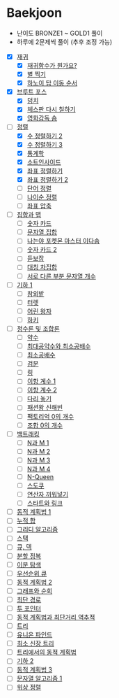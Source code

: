 # Baekjoon

- 난이도 BRONZE1 ~ GOLD1 풀이
- 하루에 2문제씩 풀이 (추후 조정 가능)

- [X] [재귀](https://www.acmicpc.net/step/19)
  - [X] [재귀함수가 뭔가요?](https://www.acmicpc.net/problem/17478)
  - [X] [별 찍기](https://www.acmicpc.net/problem/2447)
  - [X] [하노이 탑 이동 순서](https://www.acmicpc.net/problem/11729)
- [X] [브루트 포스](https://www.acmicpc.net/step/22)
  - [X] [덩치](https://www.acmicpc.net/problem/7568)
  - [X] [체스판 다시 칠하기](https://www.acmicpc.net/problem/1018)
  - [X] [영화감독 숌](https://www.acmicpc.net/problem/1436)
- [ ] [정렬](https://www.acmicpc.net/step/9)
  - [X] [수 정렬하기 2](https://www.acmicpc.net/problem/2751)
  - [X] [수 정렬하기 3](https://www.acmicpc.net/problem/10989)
  - [X] [통계학](https://www.acmicpc.net/problem/2108)
  - [X] [소트인사이드](https://www.acmicpc.net/problem/1427)
  - [X] [좌표 정렬하기](https://www.acmicpc.net/problem/11650)
  - [X] [좌표 정렬하기 2](https://www.acmicpc.net/problem/11651)
  - [ ] [단어 정렬](https://www.acmicpc.net/problem/1181)
  - [ ] [나이순 정렬](https://www.acmicpc.net/problem/10814)
  - [ ] [좌표 압축](https://www.acmicpc.net/problem/18870)
- [ ] [집합과 맵](https://www.acmicpc.net/step/49)
  - [ ] [숫자 카드](https://www.acmicpc.net/problem/10815)
  - [ ] [문자열 집합](https://www.acmicpc.net/problem/14425)
  - [ ] [나는야 포켓몬 마스터 이다솜](https://www.acmicpc.net/problem/1620)
  - [ ] [숫자 카드 2](https://www.acmicpc.net/problem/10816)
  - [ ] [듣보잡](https://www.acmicpc.net/problem/1764)
  - [ ] [대칭 차집합](https://www.acmicpc.net/problem/1269)
  - [ ] [서로 다른 부분 문자열 개수](https://www.acmicpc.net/problem/11478)
- [ ] [기하 1](https://www.acmicpc.net/step/50)
  - [ ] [참외밭](https://www.acmicpc.net/problem/2477)
  - [ ] [터렛](https://www.acmicpc.net/problem/1002)
  - [ ] [어린 왕자](https://www.acmicpc.net/problem/1004)
  - [ ] [하키](https://www.acmicpc.net/problem/1358)
- [ ] [정수론 및 조합론](https://www.acmicpc.net/step/18)
  - [ ] [약수](https://www.acmicpc.net/problem/1037)
  - [ ] [최대공약수와 최소공배수](https://www.acmicpc.net/problem/2609)
  - [ ] [최소공배수](https://www.acmicpc.net/problem/1934)
  - [ ] [검문](https://www.acmicpc.net/problem/2981)
  - [ ] [링](https://www.acmicpc.net/problem/3036)
  - [ ] [이항 계수 1](https://www.acmicpc.net/problem/11050)
  - [ ] [이항 계수 2](https://www.acmicpc.net/problem/11051)
  - [ ] [다리 놓기](https://www.acmicpc.net/problem/1010)
  - [ ] [패션왕 신해빈](https://www.acmicpc.net/problem/9375)
  - [ ] [팩토리억 0의 개수](https://www.acmicpc.net/problem/1676)
  - [ ] [조합 0의 개수](https://www.acmicpc.net/problem/2004)
- [ ] [백트래킹](https://www.acmicpc.net/step/34)
  - [ ] [N과 M 1](https://www.acmicpc.net/problem/15649)
  - [ ] [N과 M 2](https://www.acmicpc.net/problem/15650)
  - [ ] [N과 M 3](https://www.acmicpc.net/problem/15651)
  - [ ] [N과 M 4](https://www.acmicpc.net/problem/15652)
  - [ ] [N-Queen](https://www.acmicpc.net/problem/9663)
  - [ ] [스도쿠](https://www.acmicpc.net/problem/2580)
  - [ ] [연산자 끼워넣기](https://www.acmicpc.net/problem/14888)
  - [ ] [스타트와 링크](https://www.acmicpc.net/problem/14889)
- [ ] [동적 계획법 1](https://www.acmicpc.net/step/16)
- [ ] [누적 합](https://www.acmicpc.net/step/48)
- [ ] [그리디 알고리즘](https://www.acmicpc.net/step/33)
- [ ] [스택](https://www.acmicpc.net/step/11)
- [ ] [큐, 덱](https://www.acmicpc.net/step/12)
- [ ] [분할 정복](https://www.acmicpc.net/step/20)
- [ ] [이분 탐색](https://www.acmicpc.net/step/29)
- [ ] [우선순위 큐](https://www.acmicpc.net/step/13)
- [ ] [동적 계획법 2](https://www.acmicpc.net/step/17)
- [ ] [그래프와 순회](https://www.acmicpc.net/step/24)
- [ ] [최단 경로](https://www.acmicpc.net/step/26)
- [ ] [투 포인터](https://www.acmicpc.net/step/59)
- [ ] [동적 계획법과 최단거리 역추적](https://www.acmicpc.net/step/41)
- [ ] [트리](https://www.acmicpc.net/step/23)
- [ ] [유니온 파인드](https://www.acmicpc.net/step/14)
- [ ] [최소 신장 트리](https://www.acmicpc.net/step/15)
- [ ] [트리에서의 동적 계획법](https://www.acmicpc.net/step/21)
- [ ] [기하 2](https://www.acmicpc.net/step/45)
- [ ] [동적 계획법 3](https://www.acmicpc.net/step/31)
- [ ] [문자열 알고리즘 1](https://www.acmicpc.net/step/27)
- [ ] [위상 정렬](https://www.acmicpc.net/step/25)